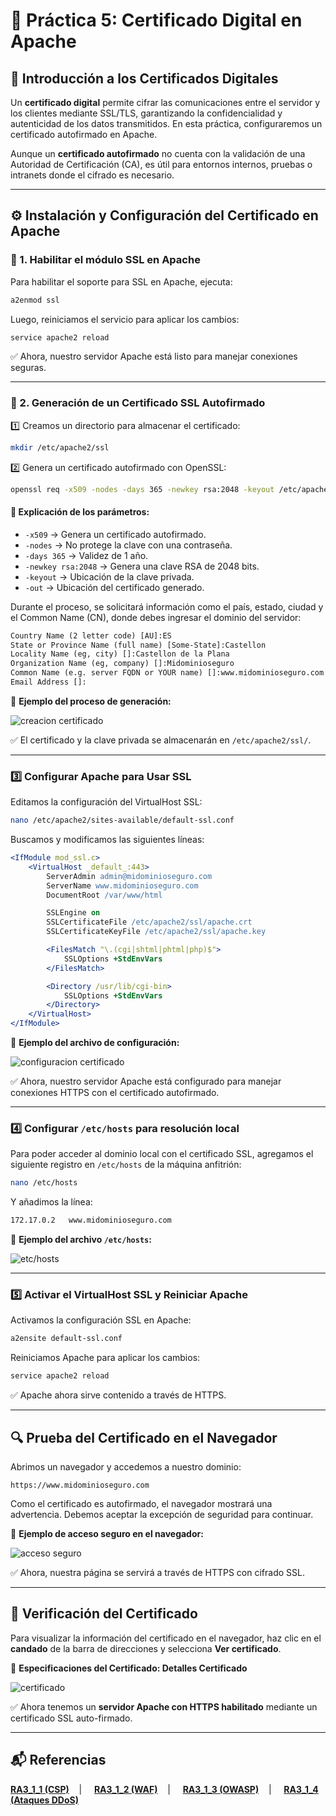 # 🔐 Práctica 5: Certificado Digital en Apache

## 📌 Introducción a los Certificados Digitales

Un **certificado digital** permite cifrar las comunicaciones entre el servidor y los clientes mediante SSL/TLS, garantizando la confidencialidad y autenticidad de los datos transmitidos. En esta práctica, configuraremos un certificado autofirmado en Apache.

Aunque un **certificado autofirmado** no cuenta con la validación de una Autoridad de Certificación (CA), es útil para entornos internos, pruebas o intranets donde el cifrado es necesario.

---

## ⚙️ Instalación y Configuración del Certificado en Apache

### 🔹 1. Habilitar el módulo SSL en Apache

Para habilitar el soporte para SSL en Apache, ejecuta:

```bash
a2enmod ssl
```

Luego, reiniciamos el servicio para aplicar los cambios:

```bash
service apache2 reload
```

✅ Ahora, nuestro servidor Apache está listo para manejar conexiones seguras.

---

### 🔹 2. Generación de un Certificado SSL Autofirmado

1️⃣ Creamos un directorio para almacenar el certificado:

```bash
mkdir /etc/apache2/ssl
```

2️⃣ Genera un certificado autofirmado con OpenSSL:

```bash
openssl req -x509 -nodes -days 365 -newkey rsa:2048 -keyout /etc/apache2/ssl/apache.key -out /etc/apache2/ssl/apache.crt
```

#### 📌 Explicación de los parámetros:

- `-x509` → Genera un certificado autofirmado.
- `-nodes` → No protege la clave con una contraseña.
- `-days 365` → Validez de 1 año.
- `-newkey rsa:2048` → Genera una clave RSA de 2048 bits.
- `-keyout` → Ubicación de la clave privada.
- `-out` → Ubicación del certificado generado.

Durante el proceso, se solicitará información como el país, estado, ciudad y el Common Name (CN), donde debes ingresar el dominio del servidor:

```apache
Country Name (2 letter code) [AU]:ES
State or Province Name (full name) [Some-State]:Castellon
Locality Name (eg, city) []:Castellon de la Plana
Organization Name (eg, company) []:Midominioseguro
Common Name (e.g. server FQDN or YOUR name) []:www.midominioseguro.com
Email Address []:
```
📸 **Ejemplo del proceso de generación:**

![creacion certificado](https://github.com/XaviGimReu/PPS-10836126/blob/main/template-main/RA3/RA3_1/assets/CSP/8.%20Certificado.png)

✅ El certificado y la clave privada se almacenarán en `/etc/apache2/ssl/`.

---

### 3️⃣ Configurar Apache para Usar SSL

Editamos la configuración del VirtualHost SSL:

```bash
nano /etc/apache2/sites-available/default-ssl.conf
```

Buscamos y modificamos las siguientes líneas:

```apache
<IfModule mod_ssl.c>
    <VirtualHost _default_:443>
        ServerAdmin admin@midominioseguro.com
        ServerName www.midominioseguro.com
        DocumentRoot /var/www/html

        SSLEngine on
        SSLCertificateFile /etc/apache2/ssl/apache.crt
        SSLCertificateKeyFile /etc/apache2/ssl/apache.key

        <FilesMatch "\.(cgi|shtml|phtml|php)$">
            SSLOptions +StdEnvVars
        </FilesMatch>

        <Directory /usr/lib/cgi-bin>
            SSLOptions +StdEnvVars
        </Directory>
    </VirtualHost>
</IfModule>
```
📸 **Ejemplo del archivo de configuración:**

![configuracion certificado](https://github.com/XaviGimReu/PPS-10836126/blob/main/template-main/RA3/RA3_1/assets/CSP/9.%20Certificado-2.png)

✅ Ahora, nuestro servidor Apache está configurado para manejar conexiones HTTPS con el certificado autofirmado.

---

### 4️⃣ Configurar `/etc/hosts` para resolución local

Para poder acceder al dominio local con el certificado SSL, agregamos el siguiente registro en `/etc/hosts` de la máquina anfitrión:

```bash
nano /etc/hosts
```

Y añadimos la línea:

```bash
172.17.0.2   www.midominioseguro.com
```

📸 **Ejemplo del archivo `/etc/hosts`:**

![etc/hosts](https://github.com/XaviGimReu/PPS-10836126/blob/main/template-main/RA3/RA3_1/assets/CSP/10.%20etc_hosts.png)

---

### 5️⃣ Activar el VirtualHost SSL y Reiniciar Apache

Activamos la configuración SSL en Apache:

```bash
a2ensite default-ssl.conf
```

Reiniciamos Apache para aplicar los cambios:

```bash
service apache2 reload
```

✅ Apache ahora sirve contenido a través de HTTPS.

---

## 🔍 Prueba del Certificado en el Navegador

Abrimos un navegador y accedemos a nuestro dominio:

```
https://www.midominioseguro.com
```

Como el certificado es autofirmado, el navegador mostrará una advertencia. Debemos aceptar la excepción de seguridad para continuar.

📸 **Ejemplo de acceso seguro en el navegador:**

![acceso seguro](https://github.com/XaviGimReu/PPS-10836126/blob/main/template-main/RA3/RA3_1/assets/Cerficados/1.png)


✅ Ahora, nuestra página se servirá a través de HTTPS con cifrado SSL.

---

## 📜 Verificación del Certificado

Para visualizar la información del certificado en el navegador, haz clic en el **candado** de la barra de direcciones y selecciona **Ver certificado**.

📸 **Especificaciones del Certificado: Detalles Certificado**

![certificado](https://github.com/XaviGimReu/PPS-10836126/blob/main/template-main/RA3/RA3_1/assets/Cerficados/2.png)

✅ Ahora tenemos un **servidor Apache con HTTPS habilitado** mediante un certificado SSL auto-firmado.

---

## 📬 Referencias

**[RA3_1_1 (CSP)](https://github.com/XaviGimReu/PPS-10836126/tree/main/template-main/RA3/RA3_1/RA3_1_1)**&nbsp;&nbsp;&nbsp; | &nbsp;&nbsp;&nbsp;
**[RA3_1_2 (WAF)](https://github.com/XaviGimReu/PPS-10836126/tree/main/template-main/RA3/RA3_1/RA3_1_2)**&nbsp;&nbsp;&nbsp; | &nbsp;&nbsp;&nbsp;
**[RA3_1_3 (OWASP)](https://github.com/XaviGimReu/PPS-10836126/tree/main/template-main/RA3/RA3_1/RA3_1_3)**&nbsp;&nbsp;&nbsp; | &nbsp;&nbsp;&nbsp;
**[RA3_1_4 (Ataques DDoS)](https://github.com/XaviGimReu/PPS-10836126/tree/main/template-main/RA3/RA3_1/RA3_1_4)**

